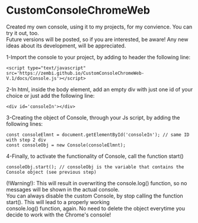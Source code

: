 # CustomConsoleChromeWeb
Created my own console, using it to my projects, for my convience. You can try it out, too.<br>
Future versions will be posted, so if you are interested, be aware! Any new ideas about its development, will be appreciated.


1-Import the console to your project, by adding to header the following line:

    <script type="text/javascript" src='https://zembi.github.io/CustomConsoleChromeWeb-V.1/docs/Console.js'></script>


2-In html, inside the body element, add an empty div with just one id of your choice or just add the following line:

    <div id='consoleIn'></div>


3-Creating the object of Console, through your Js script, by adding the following lines:

    const consoleElmnt = document.getElementById('consoleIn'); // same ID with step 2 div
    const consoleObj = new Console(consoleElmnt);


4-Finally, to activate the functionality of Console, call the function start()

    consoleObj.start(); // consoleObj is the variable that contains the Console object (see previous step)
    
(!Warning!): This will result in overwriting the console.log() function, so no messages will be shown in the actual console.<br>
You can always disable the custom Console, by stop calling the function start(). This will lead to a properly working <br>
console.log() function, again. No need to delete the object everytime you decide to work with the Chrome's console!
